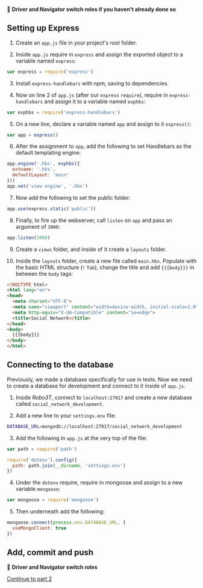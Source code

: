 :twisted_rightwards_arrows: **Driver and Navigator switch roles if you haven't already done so**

## Setting up Express

1. Create an `app.js` file in your project's root folder.

2. Inside `app.js` require in `express` and assign the exported object to a variable named `express`:

```js
var express = require('express')
```

3. Install `express-handlebars` with npm, saving to dependencies.

4. Now on line 2 of `app.js` (after our `express` `require`), require in `express-handlebars` and assign it to a variable named `exphbs`:

```js
var exphbs = require('express-handlebars')
```

5. On a new line, declare a variable named `app` and assign to it `express()`:

```js
var app = express()
```

6. After the assignment to `app`, add the following to set Handlebars as the default templating engine:

```js
app.engine('.hbs', exphbs({
  extname: '.hbs',
  defaultLayout: 'main'
}))
app.set('view engine', '.hbs')
```

7. Now add the following to set the public folder:

```js
app.use(express.static('public'))
```

8. Finally, to fire up the webserver, call `listen` on `app` and pass an argument of `3000`:

```js
app.listen(3000)
```

9. Create a `views` folder, and inside of it create a `layouts` folder.

10. Inside the `layouts` folder, create a new file called `main.hbs`. Populate with the basic HTML structure (`!` `Tab`), change the title and add `{{{body}}}` in between the `body` tags:

```html
<!DOCTYPE html>
<html lang="en">
<head>
  <meta charset="UTF-8">
  <meta name="viewport" content="width=device-width, initial-scale=1.0">
  <meta http-equiv="X-UA-Compatible" content="ie=edge">
  <title>Social Network</title>
</head>
<body>
  {{{body}}}
</body>
</html>
```

## Connecting to the database

Previously, we made a database specifically for use in tests. Now we need to create a database for development and connect to it inside of `app.js`.

1. Inside *Robo3T*, connect to `localhost:27017` and create a new database called `social_network_development`. 

2. Add a new line to your `settings.env` file:

```bash
DATABASE_URL=mongodb://localhost:27017/social_network_development
```

3. Add the following in `app.js` at the very top of the file:

```js
var path = require('path')

require('dotenv').config({
  path: path.join(__dirname, 'settings.env')
})
```

4. Under the `dotenv` require, require in mongoose and assign to a new variable `mongoose`:

```js
var mongoose = require('mongoose')
```

5. Then underneath add the following:

```js
mongoose.connect(process.env.DATABASE_URL, {
  useMongoClient: true
})
```

## Add, commit and push

:twisted_rightwards_arrows: **Driver and Navigator switch roles**

[Continue to part 2](lesson1_part2.md)